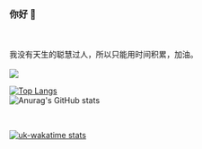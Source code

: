### 你好 👋
<br>
<br>
我没有天生的聪慧过人，所以只能用时间积累，加油。

<br>
<br>

<a href="https://github.com/uk0/file_encryption">
  <img align="center" src="https://github-readme-stats.vercel.app/api/pin/?username=uk0&repo=file_encryption" />
</a>

<br>

[![Top Langs](https://github-readme-stats.vercel.app/api/top-langs/?username=uk0&layout=compact)]()
<br>
![Anurag's GitHub stats](https://github-readme-stats.vercel.app/api?username=uk0&show_icons=true&theme=radical)

<br>

[![uk-wakatime stats](https://github-readme-stats.vercel.app/api/wakatime?username=uk0&layout=compact)]()
